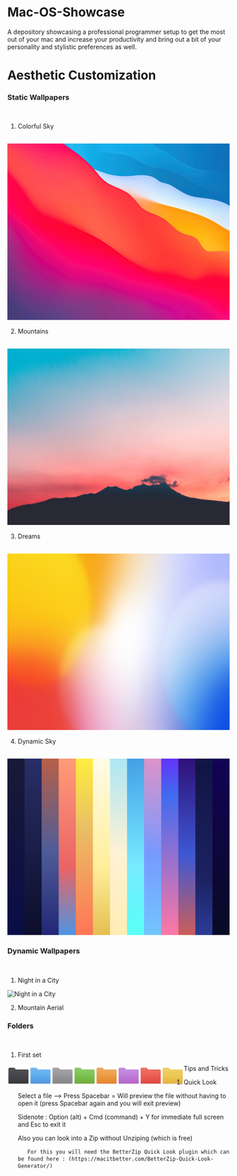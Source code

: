 # Mac-OS-Showcase

A depository showcasing a professional programmer setup to get the most out of your mac and increase your productivity and bring out a bit of your personality and stylistic preferences as well.

# Aesthetic Customization

### Static Wallpapers
<br>

1. Colorful Sky

<br>
<img src="https://github.com/gzachariadis/Mac-OS-Showcase/blob/master/Desktop/Backgrounds/ColorfulSky.jpg?raw=true" width="1000" height="400">
<br>

2. Mountains

<br>
<img src="https://github.com/gzachariadis/Mac-OS-Showcase/blob/master/Desktop/Backgrounds/Mountain.jpeg?raw=true" width="1000" height="400">
<br>

3. Dreams

<br>
<img src="https://github.com/gzachariadis/Mac-OS-Showcase/blob/master/Desktop/Backgrounds/Dreams.png?raw=true" width="1000" height="400">
<br>

4. Dynamic Sky

<br>
<img src="https://github.com/gzachariadis/Mac-OS-Showcase/blob/master/Desktop/Backgrounds/DynamicSky.png?raw=true" width="1000" height="400">
<br>

### Dynamic Wallpapers
<br>

1. Night in a City

![Night in a City](https://github.com/gzachariadis/Mac-OS-Showcase/blob/master/Desktop/Backgrounds/Dynamic/GIF/Mountain-Aerial.gif)

2. Mountain Aerial

### Folders
<br>

1. First set

<img src="https://github.com/gzachariadis/Mac-OS-Showcase/blob/master/Desktop/Folders/Set1/PNG/Black.png?raw=true" width="50" height="50" align="left" hspace="0"/>

<img src="https://github.com/gzachariadis/Mac-OS-Showcase/blob/master/Desktop/Folders/Set1/PNG/Blue.png?raw=true" width="50" height="50" align="left" hspace="0" />

<img src="https://github.com/gzachariadis/Mac-OS-Showcase/blob/master/Desktop/Folders/Set1/PNG/Gray.png?raw=true" width="50" height="50" align="left" hspace="0" />

<img src="https://github.com/gzachariadis/Mac-OS-Showcase/blob/master/Desktop/Folders/Set1/PNG/Green.png?raw=true" width="50" height="50" align="left"  hspace="0" />

<img src="https://github.com/gzachariadis/Mac-OS-Showcase/blob/master/Desktop/Folders/Set1/PNG/Orange.png?raw=true" width="50" height="50" align="left" hspace="0" />

<img src="https://github.com/gzachariadis/Mac-OS-Showcase/blob/master/Desktop/Folders/Set1/PNG/Purple.png?raw=true" width="50" height="50" align="left" hspace="0" />

<img src="https://github.com/gzachariadis/Mac-OS-Showcase/blob/master/Desktop/Folders/Set1/PNG/Red.png?raw=true" width="50" height="50" align="left" hspace="0" />

<img src="https://github.com/gzachariadis/Mac-OS-Showcase/blob/master/Desktop/Folders/Set1/PNG/Yellow.png?raw=true" width="50" height="50" align="left" hspace="0"/>


Tips and Tricks


1. Quick Look

    Select a file --> Press Spacebar = Will preview the file without having to open it (press Spacebar again and you will exit preview)

      Sidenote : Option (alt) + Cmd (command) + Y for immediate full screen and Esc to exit it

      Also you can look into a Zip without Unziping (which is free)

          For this you will need the BetterZip Quick Look plugin which can be found here : (https://macitbetter.com/BetterZip-Quick-Look-Generator/)
